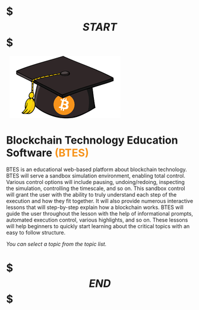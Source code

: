 # $$$START$$$

&nbsp;
![Alt Text2](./res/bgrad.png "graduate-blockchain")
&nbsp;

# Blockchain Technology Education Software <span style="color: #F7931B;"> (BTES) </span> 

BTES is an educational web-based platform about blockchain technology. BTES will serve a sandbox simulation environment, enabling total control. Various control options will include pausing, undoing/redoing, inspecting the simulation, controlling the timescale, and so on. This sandbox control will grant the user with the ability to truly understand each step of the execution and how they fit together. It will also provide numerous interactive lessons that will step-by-step explain how a blockchain works. BTES will guide the user throughout the lesson with the help of informational prompts, automated execution control, various highlights, and so on. These lessons will help beginners to quickly start learning about the critical topics with an easy to follow structure.

*You can select a topic from the topic list.*

# $$$END$$$
